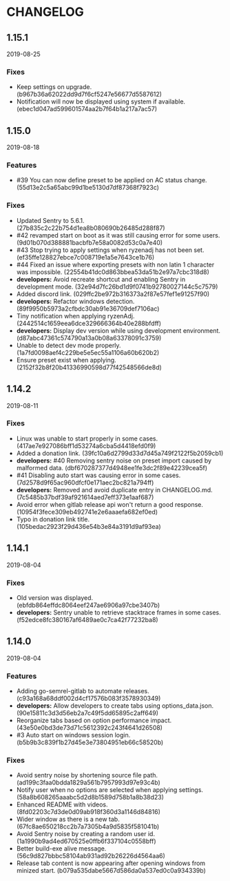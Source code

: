 # CHANGELOG

<!--- next entry here -->

## 1.15.1
2019-08-25

### Fixes

- Keep settings on upgrade. (b967b36a62022dd9d7f6cf5247e56677d5587612)
- Notification will now be displayed using system if available. (ebec1d047ad599601574aa2b7f64b1a217a7ac57)

## 1.15.0
2019-08-18

### Features

- #39 You can now define preset to be applied on AC status change. (55d13e2c5a65abc99d1be5130d7df87368f7923c)

### Fixes

- Updated Sentry to 5.6.1. (27b835c2c22b754d1ea8b080690b26485d288f87)
- #42 revamped start on boot as it was still causing error for some users. (9d01b070d388881bacbfb7e58a0082d53c0a7e40)
- #43 Stop trying to apply settings when ryzenadj has not been set. (ef35ffe128827ebce7c008719e1a5e7643ce1b76)
- #44 Fixed an issue where exporting presets with non latin 1 character was impossible. (22554b41dc0d863bbea53da51b2e97a7cbc318d8)
- **developers:** Avoid recreate shortcut and enabling Sentry in development mode. (32e94d7fc26bd1d9f0741b92780027144c5c7579)
- Added discord link. (029ffc2be972b316373a2f87e57fef1e91257f90)
- **developers:** Refactor windows detection. (89f9950b5973a2cfbdc30ab91e36709def7106ac)
- Tiny notification when applying ryzenAdj. (2442514c1659eea6dce329666364b40e288bfdff)
- **developers:** Display dev version while using development environment. (d87abc47361c574790a13a0b08a63378091c3759)
- Unable to detect dev mode properly. (1a7fd0098aef4c229be5e5ec55a1106a60b620b2)
- Ensure preset exist when applying. (2152f32b8f20b41336990598d77f42548566de8d)

## 1.14.2
2019-08-11

### Fixes

- Linux was unable to start properly in some cases. (417ae7e927086bff1d53274a6cba5d4418efd0f9)
- Added a donation link. (39fc10a6d2799d33d7d45a749f2122f5b2059cb1)
- **developers:** #40 Removing sentry noise on preset import caused by malformed data. (dbf670287377d4948ee1fe3dc2f89e42239cea5f)
- #41 Disabling auto start was causing error in some cases. (7d2578d9f65ac960dfcf0e171aec2bc821a794ff)
- **developers:** Removed and avoid duplicate entry in CHANGELOG.md. (7c5485b37bdf39af921614aed7eff373e1aaf687)
- Avoid error when gitlab release api won't return a good response. (10954f3fece309eb492741e2e6aaaefa682ef0ed)
- Typo in donation link title. (105bedac2923f29d436e54b3e84a3191d9af93ea)

## 1.14.1
2019-08-04

### Fixes

- Old version was displayed. (ebfdb864effdc8064eef247ae6906a97cbe3407b)
- **developers:** Sentry unable to retrieve stacktrace frames in some cases. (f52edce8fc380167af6489ae0c7ca42f77232ba8)

## 1.14.0
2019-08-04

### Features

- Adding go-semrel-gitlab to automate releases. (c93a168a68ddf002d4cf17576b083f3578930349)
- **developers:** Allow developers to create tabs using options_data.json. (90e15811c3d3d56eb2a7c49f5dd65895c2aff649)
- Reorganize tabs based on option performance impact. (43e50e0bd3de73d71c5612392c243f4641d26508)
- #3 Auto start on windows session login. (b5b9b3c839f1b27d45e3e73804951eb66c58520b)

### Fixes

- Avoid sentry noise by shortening source file path. (ad199c3faa0bdda1829a561b7957993d97e93c4b)
- Notify user when no options are selected when applying settings. (58a8b608265aaabc5d2d8b1589d758b1a8b38d23)
- Enhanced README with videos. (8fd02203c7d3de0d09ab918f360d3a1146d84816)
- Wider window as there is a new tab. (67fc8ae650218cc2b7a7305b4a9d5835f581041b)
- Avoid Sentry noise by creating a random user id. (1a1990b9ad4ed670525e0ffb6f337104c0558bff)
- Better build-exe alive message. (56c9d827bbbc58104ab931ad92b26226d4564aa6)
- Release tab content is now appearing after opening windows from minized start. (b079a535dabe5667d586da0a537ed0c0a934339b)
